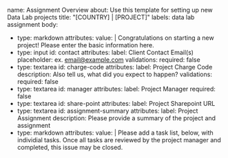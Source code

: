 name: Assignment Overview
about: Use this template for setting up new Data Lab projects
title: "[COUNTRY] | [PROJECT]"
labels: data lab assignment
body:
- type: markdown
  attributes:
    value: |
      Congratulations on starting a new project! Please enter the basic information here.
- type: input
  id: contact
  attributes:
    label: Client Contact Email(s)
    placeholder: ex. email@example.com
  validations:
    required: false
- type: textarea
  id: charge-code
  attributes:
    label: Project Charge Code
    description: Also tell us, what did you expect to happen?
  validations:
    required: false
- type: textarea
  id: manager
  attributes:
    label: Project Manager
    required: false
- type: textarea
  id: share-point
  attributes:
    label: Project Sharepoint URL
- type: textarea
  id: assignment-summary
  attributes:
    label: Project Assignment
    description: Please provide a summary of the project and assignment
- type: markdown
  attributes:
    value: |
      Please add a task list, below, with individial tasks. Once all tasks are reviewed by the project manager and completed, this issue may be closed.


